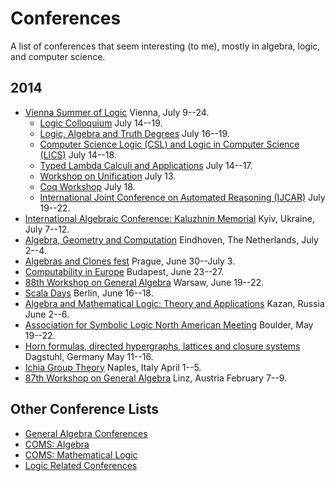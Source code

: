 # Conferences

A list of conferences that seem interesting (to me), mostly in algebra, logic,
and computer science.

## 2014
+ [Vienna Summer of Logic](http://vsl2014.at/) Vienna, July 9--24.
	- [Logic Colloquium](http://www.logic.at/lc2014/) July 14--19.
	- [Logic, Algebra and Truth Degrees](http://www.logic.at/latd2014/) July 16--19.
    - [Computer Science Logic (CSL) and Logic in Computer Science (LICS)](http://lii.rwth-aachen.de/lics/csl-lics14/) July 14--18.  
    - [Typed Lambda Calculi and Applications](http://vsl2014.at/pages/RTATLCA-cfp.html) July 14--17.  
    - [Workshop on Unification](http://vsl2014.at/pages/UNIF-index.html) July 13.  
    - [Coq Workshop](http://vsl2014.at/pages/Coq-index.html) July 18.  
    - [International Joint Conference on Automated Reasoning (IJCAR)](http://cs.nyu.edu/ijcar2014/) July 19--22.  
+ [International Algebraic Conference: Kaluzhnin Memorial](http://kaluzhnin-conf.incarne.net/) Kyiv, Ukraine, July 7--12.
+ [Algebra, Geometry and Computation](http://www.win.tue.nl/~hansc/agc2014/index.html) Eindhoven, The Netherlands, July 2--4.
+ [Algebras and Clones fest](http://www.karlin.mff.cuni.cz/~alc2014/) Prague, June 30--July 3.
+ [Computability in Europe](http://cie2014.inf.elte.hu/) Budapest, June 23--27.
+ [88th Workshop on General Algebra](http://www.jku.at/algebra/content/e176230/e176557/e213618) Warsaw, June 19--22.
+ [Scala Days](http://scaladays.org/) Berlin, June 16--18.
+ [Algebra and Mathematical Logic: Theory and Applications](http://www.kpfu.ru/main_page?p_sub=25931) Kazan, Russia June 2--6.
+ [Association for Symbolic Logic North American Meeting](http://www.aslonline.org/asl_meetings.php) Boulder, May 19--22.
+ [Horn formulas, directed hypergraphs, lattices and closure systems](http://www.dagstuhl.de/14201) Dagstuhl, Germany May 11--16.
+ [Ichia Group Theory](http://www.dipmat.unisa.it/ischiagrouptheory/) Naples, Italy April 1--5. 
+ [87th Workshop on General Algebra](http://www.jku.at/algebra/content/e176230/e176557/e213625) Linz, Austria February 7--9.

## Other Conference Lists
+ [General Algebra Conferences](http://spot.colorado.edu/~kearnes/conf.html)
+ [COMS: Algebra](http://www.conference-service.com/conferences/algebra.html)
+ [COMS: Mathematical Logic](http://www.conference-service.com/conferences/logic.html)
+ [Logic Related Conferences](http://www2.informatik.hu-berlin.de/~lics/logic-confs/index.html)

